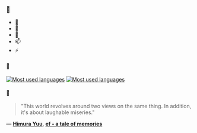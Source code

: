 ### 👋

- 🔭
- 🌱
- 💬
- 📫
- ⚡

#### 🧏

[![Most used languages](https://github-readme-stats-aynah.vercel.app/api/top-langs/?username=aynh&theme=solarized-dark&langs_count=6&layout=compact&hide_title=true)](https://github.com/anuraghazra/github-readme-stats#gh-dark-mode-only)
[![Most used languages](https://github-readme-stats-aynah.vercel.app/api/top-langs/?username=aynh&theme=solarized-light&langs_count=6&layout=compact&hide_title=true)](https://github.com/anuraghazra/github-readme-stats#gh-light-mode-only)

#### 💬

> "This world revolves around two views on the same thing. In addition, it's about laughable miseries."

&mdash; [**Himura Yuu**](https://myanimelist.net/character.php?q=Himura%20Yuu&cat=character), [**ef - a tale of memories**](https://myanimelist.net/search/all?q=ef%20-%20a%20tale%20of%20memories&cat=all)
